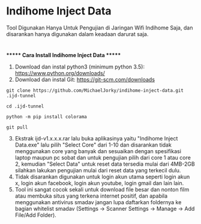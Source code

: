 # Indihome Inject Data
Tool Digunakan Hanya Untuk Pengujian di Jaringan Wifi Indihome Saja, dan disarankan hanya digunakan dalam keadaan darurat saja.
#
<b>***** Cara Install Indihome Inject Data *****</b>

1. Download dan instal python3 (minimum python 3.5): https://www.python.org/downloads/
2. Download dan instal Git: https://git-scm.com/downloads
```
git clone https://github.com/MichaelJorky/indihome-inject-data.git .ijd-tunnel
```
```
cd .ijd-tunnel
```
```
python -m pip install colorama
```
```
git pull
```
3. Ekstrak ijd-v1.x.x.x.rar lalu buka aplikasinya yaitu "Indihome Inject Data.exe" lalu pilih "Select Core" dari 1-10 dan disarankan tidak menggunakan core yang banyak dan sesuaikan dengan spesifikasi laptop maupun pc sobat dan untuk pengujian pilih dari core 1 atau core 2, kemudian "Select Data" untuk reset data tersedia mulai dari 4MB-2GB silahkan lakukan pengujian mulai dari reset data yang terkecil dulu.
4. Tidak disarankan digunakan untuk login akun utama seperti login akun x, login akun facebook, login akun youtube, login gmail dan lain lain.
5. Tool ini sangat cocok sekali untuk download file besar dan nonton film atau membuka situs yang terkena internet positif, dan apabila menggunakan antivirus smadav jangan lupa daftarkan foldernya ke bagian whitelist smadav (Settings -> Scanner Settings -> Manage -> Add File/Add Folder).
